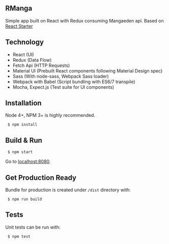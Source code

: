 RManga
------

Simple app built on React with Redux consuming Mangaeden api. Based on [React Starter](https://github.com/eanplatter/react-starter#getting-started)

## Technology
- React (UI)
- Redux (Data Flow)
- Fetch Api (HTTP Requests)
- Material UI (Prebuilt React components following Material Design spec)
- Sass (With node-sass, Webpack Sass loader)
- Webpack with Babel (Script bundling with ES6/7 transpile)
- Mocha, Expect.js (Test suite for UI components)

## Installation
Node 4+, NPM 3+ is highly recommended.
```
 $ npm install
```

## Build & Run
```
 $ npm start
```
Go to [localhost:8080](http://localhost:8080).

## Get Production Ready
Bundle for production is created under `/dist` directory with:
```
 $ npm run build
```

## Tests
Unit tests can be run with:
```
 $ npm test
```